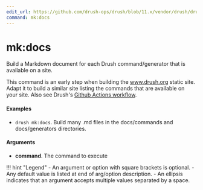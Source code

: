 ```yaml
---
edit_url: https://github.com/drush-ops/drush/blob/11.x/vendor/drush/drush/src/Commands/core/MkCommands.php
command: mk:docs
---
```

# mk:docs

Build a Markdown document for each Drush command/generator that is available on a site.

This command is an early step when building the www.drush.org static site. Adapt it to build a similar site listing the commands that are available on your site. Also see Drush's [Github Actions workflow](https://github.com/drush-ops/drush/blob/11.x/.github/workflows/main.yml).

#### Examples

- <code>drush mk:docs</code>. Build many .md files in the docs/commands and docs/generators directories.

#### Arguments

- **command**. The command to execute

!!! hint "Legend"
    - An argument or option with square brackets is optional.
    - Any default value is listed at end of arg/option description.
    - An ellipsis indicates that an argument accepts multiple values separated by a space.